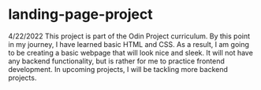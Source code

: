 # landing-page-project

4/22/2022
This project is part of the Odin Project curriculum. By this point in my journey, I have learned basic HTML and CSS. As a result,
I am going to be creating a basic webpage that will look nice and sleek. It will not have any backend functionality, but is rather
for me to practice frontend development. In upcoming projects, I will be tackling more backend projects.

